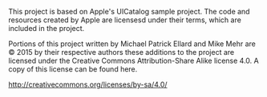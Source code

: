 
This project is based on Apple's UICatalog sample project.  The code and resources created by Apple are licensesd under their terms, which are included in the project.

Portions of this project written by Michael Patrick Ellard and Mike Mehr are © 2015 by their respective authors these additions to the project are licensed under the Creative Commons Attribution-Share Alike license 4.0.  A copy of this license can be found here.

http://creativecommons.org/licenses/by-sa/4.0/